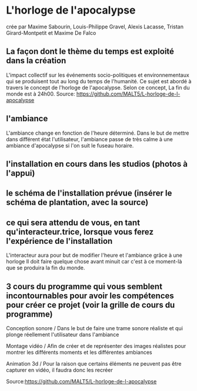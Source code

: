 # L'horloge de l'apocalypse
crée par Maxime Sabourin, Louis-Philippe Gravel, Alexis Lacasse, Tristan Girard-Montpetit et Maxime De Falco

## La façon dont le thème du temps est exploité dans la création
L'impact collectif sur les événements socio-politiques et environnementaux qui se produisent tout au long du temps de l'humanité. Ce sujet est abordé à travers le concept de l'horloge de l'apocalypse. Selon ce concept, La fin du monde est à 24h00.
Source: https://github.com/MALT5/L-horloge-de-l-apocalypse

## l'ambiance
L'ambiance change en fonction de l'heure déterminé.
Dans le but de mettre dans différent état l'utilisateur, l'ambiance passe de très calme à une ambiance d'apocalypse si l'on suit le fuseau horaire.

## l'installation en cours dans les studios (photos à l'appui)

## le schéma de l'installation prévue (insérer le schéma de plantation, avec la source)

## ce qui sera attendu de vous, en tant qu'interacteur.trice, lorsque vous ferez l'expérience de l'installation
L'interacteur aura pour but de modifier l'heure et l'ambiance grâce à une horloge
Il doit faire quelque chose avant minuit car c'est à ce moment-là que se produira la fin du monde.


## 3 cours du programme qui vous semblent incontournables pour avoir les compétences pour créer ce projet (voir la grille de cours du programme)
Conception sonore / Dans le but de faire une trame sonore réaliste et qui plonge réellement l'utilisateur dans l'ambiance

Montage vidéo / Afin de créer et de représenter des images réalistes pour montrer les différents moments et les différentes ambiances

Animation 3d / Pour la raison que certains éléments ne peuvent pas être capturer en vidéo, il faudra donc les recréer

Source:https://github.com/MALT5/L-horloge-de-l-apocalypse
